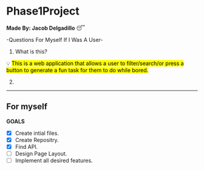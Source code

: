 # Phase1Project
**Made By: Jacob Delgadillo** :sleeping:

-Questions For Myself If I Was A User- 
1. What is this?

 :bulb: <mark>This is a web application that allows a user to filter/search/or press a button to generate a fun task for them to do while bored.</mark>

2.

---

For myself
---

 **GOALS**
- [X] Create intial files.
- [X] Create Repositry. 
- [X] Find API.
- [ ] Design Page Layout. 
- [ ] Implement all desired features.
